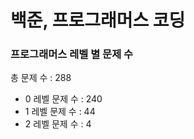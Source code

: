 # 백준, 프로그래머스 코딩
### 프로그래머스 레벨 별 문제 수
총 문제 수 : 288
- 0 레벨 문제 수 : 240
- 1 레벨 문제 수 : 44
- 2 레벨 문제 수 : 4

